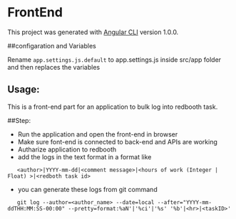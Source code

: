# FrontEnd

This project was generated with [Angular CLI](https://github.com/angular/angular-cli) version 1.0.0.


##configaration and  Variables

Rename `app.settings.js.default` to app.settings.js inside src/app folder and then replaces the variables

## Usage: 

This is a front-end part for an application to bulk log into redbooth task. 

##Step: 

 - Run the application and open the front-end in browser
 - Make sure font-end is connected to back-end and APIs are working 
 - Autharize application to redbooth
 - add the logs in the text format in a format like 
 
 ```
 	<author>|YYYY-mm-dd|<comment message>|<hours of work (Integer | Float) >|<redboth task id>
 ```
 - you can generate these logs from git command 
 ```
 	git log --author=<author_name> --date=local --after="YYYY-mm-ddTHH:MM:SS-00:00" --pretty=format:%aN'|'%ci'|'%s' '%b'|<hr>|<taskID>' 
 ```